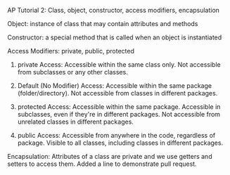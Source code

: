 AP Tutorial 2: Class, object, constructor, access modifiers, encapsulation

Object: instance of class that may contain attributes and methods

Constructor: a special method that is called when an object is instantiated

Access Modifiers: private, public, protected 

1. private Access:
Accessible within the same class only.
Not accessible from subclasses or any other classes.

2. Default (No Modifier) Access:
Accessible within the same package (folder/directory).
Not accessible from classes in different packages.

3. protected Access:
Accessible within the same package.
Accessible in subclasses, even if they're in different packages.
Not accessible from unrelated classes in different packages.

4. public Access:
Accessible from anywhere in the code, regardless of package.
Visible to all classes, including classes in different packages.

Encapsulation: Attributes of a class are private and we use getters and setters to access them.
Added a line to demonstrate pull request.
